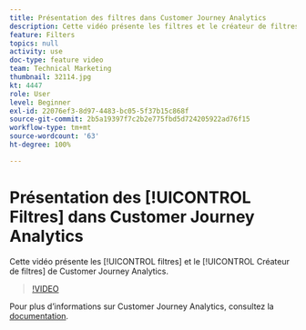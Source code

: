 ```yaml
---
title: Présentation des filtres dans Customer Journey Analytics
description: Cette vidéo présente les filtres et le créateur de filtres d’Adobe Customer Journey Analytics.
feature: Filters
topics: null
activity: use
doc-type: feature video
team: Technical Marketing
thumbnail: 32114.jpg
kt: 4447
role: User
level: Beginner
exl-id: 22076ef3-8d97-4483-bc05-5f37b15c868f
source-git-commit: 2b5a19397f7c2b2e775fbd5d724205922ad76f15
workflow-type: tm+mt
source-wordcount: '63'
ht-degree: 100%

---
```


# Présentation des [!UICONTROL Filtres] dans Customer Journey Analytics

Cette vidéo présente les [!UICONTROL filtres] et le [!UICONTROL Créateur de filtres] de Customer Journey Analytics.

>[!VIDEO](https://video.tv.adobe.com/v/32114/?quality=12)

Pour plus d’informations sur Customer Journey Analytics, consultez la [documentation](https://docs.adobe.com/content/help/fr-FR/analytics-platform/using/cja-landing.html).
